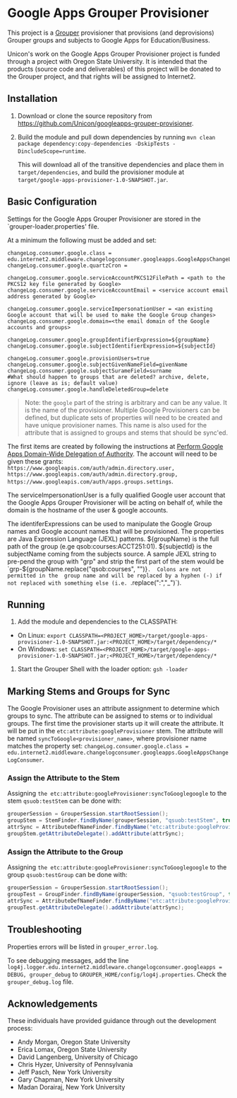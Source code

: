 Google Apps Grouper Provisioner
==============================

This project is a [Grouper](http://grouper.internet2.edu/) provisioner that provisions (and deprovisions) Grouper groups and subjects to Google Apps for Education/Business. 

Unicon's work on the Google Apps Grouper Provisioner project is funded through a project with Oregon State University. It is intended that the products (source code and deliverables) of this project will be donated to the Grouper project, and that rights will be assigned to Internet2.

## Installation
1. Download or clone the source repository from https://github.com/Unicon/googleapps-grouper-provisioner.

1. Build the module and pull down dependencies by running `mvn clean package dependency:copy-dependencies -DskipTests -DincludeScope=runtime`.

   This will download all of the transitive dependencies and place them in `target/dependencies`, and build the provisioner module at `target/google-apps-provisioner-1.0-SNAPSHOT.jar`. 

## Basic Configuration
Settings for the Google Apps Grouper Provisioner are stored in the `grouper-loader.properties' file.

At a minimum the following must be added and set:

```
changeLog.consumer.google.class = edu.internet2.middleware.changelogconsumer.googleapps.GoogleAppsChangeLogConsumer
changeLog.consumer.google.quartzCron =

changeLog.consumer.google.serviceAccountPKCS12FilePath = <path to the PKCS12 key file generated by Google>
changeLog.consumer.google.serviceAccountEmail = <service account email address generated by Google>

changeLog.consumer.google.serviceImpersonationUser = <an existing Google account that will be used to make the Google Group changes>
changeLog.consumer.google.domain=<the email domain of the Google accounts and groups>

changeLog.consumer.google.groupIdentifierExpression=${groupName}
changeLog.consumer.google.subjectIdentifierExpression=${subjectId}

changeLog.consumer.google.provisionUsers=true
changeLog.consumer.google.subjectGivenNameField=givenName
changeLog.consumer.google.subjectSurameField=surname
#What should happen to groups that are deleted? archive, delete, ignore (leave as is; default value)
changeLog.consumer.google.handleDeletedGroup=delete
```
>Note: the `google` part of the string is arbitrary and can be any value. It is the name of the provisioner. Multiple Google Provisioners can be defined, but duplicate sets of properties will need to be created and have unique provisioner names. This name is also used for the attribute that is assigned to groups and stems that should be sync'ed.

The first items are created by following the instructions at [Perform Google Apps Domain-Wide Delegation of Authority](https://developers.google.com/admin-sdk/directory/v1/guides/delegation).
The account will need to be given these grants: `https://www.googleapis.com/auth/admin.directory.user, https://www.googleapis.com/auth/admin.directory.group, https://www.googleapis.com/auth/apps.groups.settings`.

The serviceImpersonationUser is a fully qualified Google user account that the Google Apps Grouper Provisioner will be 
acting on behalf of, while the domain is the hostname of the user & google accounts.
 
The identiferExpressions can be used to manipulate the Google Group names and Google account names that will be provisioned. The 
properties are Java Expression Language (JEXL) patterns. ${groupName} is the full path of the group (e.ge qsob:courses:ACCT251:01).
${subjectId} is the subjectName coming from the subjects source. A sample JEXL string to pre-pend the group with "grp" and 
strip the first part of the stem would be `grp-${groupName.replace("qsob:courses", "")}`.  Colons are not permitted in the 
group name and will be replaced by a hyphen (-) if not replaced with something else (i.e. `.replace(":","_")`).

## Running
1. Add the module and dependencies to the CLASSPATH:
  * On Linux: `export CLASSPATH=<PROJECT_HOME>/target/google-apps-provisioner-1.0-SNAPSHOT.jar:<PROJECT_HOME>/target/dependency/*`
  * On Windows: `set CLASSPATH=<PROJECT_HOME>/target/google-apps-provisioner-1.0-SNAPSHOT.jar;<PROJECT_HOME>/target/dependency/*`
1. Start the Grouper Shell with the loader option: `gsh -loader`

## Marking Stems and Groups for Sync

The Google Provisioner uses an attribute assignment to determine which groups to sync. The attribute can be assigned to stems or to individual groups. The first time the provisioner starts up it will create the attribute. It will be put in the `etc:attribute:googleProvisioner` stem. The attribute will be named `syncToGoogle<provisioner_name>`, where provisioner name matches the property set: `changeLog.consumer.google.class = edu.internet2.middleware.changelogconsumer.googleapps.GoogleAppsChangeLogConsumer`.

### Assign the Attribute to the Stem
Assigning `the etc:attribute:googleProvisioner:syncToGooglegoogle` to the stem `qsuob:testStem` can be done with:

```java
grouperSession = GrouperSession.startRootSession();
groupStem = StemFinder.findByName(grouperSession, "qsuob:testStem", true);
attrSync = AttributeDefNameFinder.findByName("etc:attribute:googleProvisioner:syncToGooglegoogle",true);
groupStem.getAttributeDelegate().addAttribute(attrSync);
```

### Assign the Attribute to the Group
Assigning `the etc:attribute:googleProvisioner:syncToGooglegoogle` to the group `qsuob:testGroup` can be done with:

```java
grouperSession = GrouperSession.startRootSession();
groupTest = GroupFinder.findByName(grouperSession, "qsuob:testGroup", true);
attrSync = AttributeDefNameFinder.findByName("etc:attribute:googleProvisioner:syncToGooglegoogle", true);
groupTest.getAttributeDelegate().addAttribute(attrSync);
```

## Troubleshooting
Properties errors will be listed in `grouper_error.log`. 

To see debugging messages, add the line `log4j.logger.edu.internet2.middleware.changelogconsumer.googleapps = DEBUG, grouper_debug` to `GROUPER_HOME/config/log4j.properties`. Check the `grouper_debug.log` file.

## Acknowledgements
These individuals have provided guidance through out the development process:

* Andy Morgan, Oregon State University 
* Erica Lomax, Oregon State University
* David Langenberg, University of Chicago
* Chris Hyzer, University of Pennsylvania
* Jeff Pasch, New York University
* Gary Chapman, New York University
* Madan Dorairaj, New York University

